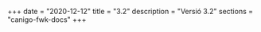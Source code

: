 +++
date        = "2020-12-12"
title       = "3.2"
description = "Versió 3.2"
sections    = "canigo-fwk-docs"
+++
